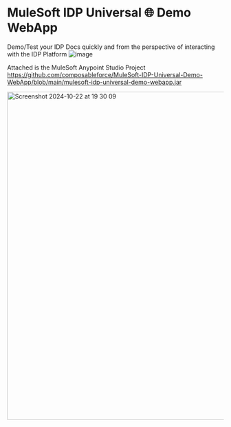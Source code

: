 # MuleSoft IDP Universal 🌐 Demo WebApp
Demo/Test your IDP Docs quickly and from the perspective of interacting with the IDP Platform
![image](https://github.com/user-attachments/assets/2fc96763-0eac-4679-b57d-4f7d4e9ce96e)

Attached is the MuleSoft Anypoint Studio Project https://github.com/composableforce/MuleSoft-IDP-Universal-Demo-WebApp/blob/main/mulesoft-idp-universal-demo-webapp.jar

<img width="762" alt="Screenshot 2024-10-22 at 19 30 09" src="https://github.com/user-attachments/assets/9e94f13c-dcda-43ca-971b-cad136fd3add">
